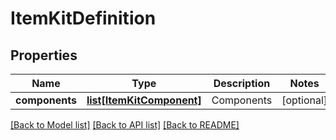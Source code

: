 # ItemKitDefinition

## Properties
Name | Type | Description | Notes
------------ | ------------- | ------------- | -------------
**components** | [**list[ItemKitComponent]**](ItemKitComponent.md) | Components | [optional] 

[[Back to Model list]](../README.md#documentation-for-models) [[Back to API list]](../README.md#documentation-for-api-endpoints) [[Back to README]](../README.md)


